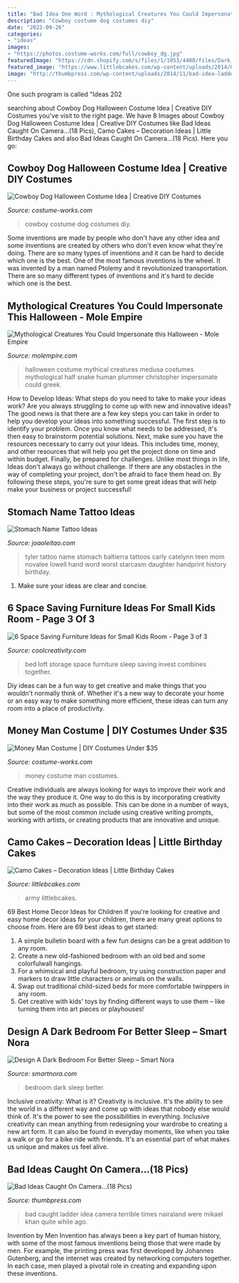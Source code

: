 ```yaml
---
title: "Bad Idea One Word : Mythological Creatures You Could Impersonate This Halloween"
description: "Cowboy costume dog costumes diy"
date: "2022-09-26"
categories:
- "ideas"
images:
- "https://photos.costume-works.com/full/cowboy_dg.jpg"
featuredImage: "https://cdn.shopify.com/s/files/1/1053/4408/files/Dark_Bedroom_Better_Sleep_fd056c08-070d-448e-b3ed-4a23ae5bc9df_480x480.jpg?v=1602208164"
featured_image: "https://www.littlebcakes.com/wp-content/uploads/2014/01/Camo-Cakes-Pictures.jpg"
image: "http://thumbpress.com/wp-content/uploads/2014/11/bad-idea-ladder.jpg"
---
```



One such program is called "Ideas 202
	

		
searching about Cowboy Dog Halloween Costume Idea | Creative DIY Costumes you've visit to the right page. We have 8 Images about Cowboy Dog Halloween Costume Idea | Creative DIY Costumes like Bad Ideas Caught On Camera…(18 Pics), Camo Cakes – Decoration Ideas | Little Birthday Cakes and also Bad Ideas Caught On Camera…(18 Pics). Here you go:
		
    
## Cowboy Dog Halloween Costume Idea | Creative DIY Costumes

<img loading=lazy src="https://photos.costume-works.com/full/cowboy_dg.jpg" onerror="this.onerror=null;this.src='https://tse2.mm.bing.net/th?id=OIP.e2lC31XRwoi187vwmEpOJAHaL5&amp;pid=15.1';" alt="Cowboy Dog Halloween Costume Idea | Creative DIY Costumes">

_Source: costume-works.com_

>cowboy costume dog costumes diy. 

	

Some inventions are made by people who don't have any other idea and some inventions are created by others who don't even know what they're doing. There are so many types of inventions and it can be hard to decide which one is the best. One of the most famous inventions is the wheel. It was invented by a man named Ptolemy and it revolutionized transportation. There are so many different types of inventions and it's hard to decide which one is the best.

    
## Mythological Creatures You Could Impersonate This Halloween - Mole Empire

<img loading=lazy src="http://molempire.com/app/uploads/2011/10/Medusa-Costume.jpg" onerror="this.onerror=null;this.src='https://tse1.mm.bing.net/th?id=OIP.hvHVsGvxjLciW6oP9z-LfQHaJ4&amp;pid=15.1';" alt="Mythological Creatures You Could Impersonate this Halloween - Mole Empire">

_Source: molempire.com_

>halloween costume mythical creatures medusa costumes mythological half snake human plummer christopher impersonate could greek. 

	

How to Develop Ideas: What steps do you need to take to make your ideas work?
Are you always struggling to come up with new and innovative ideas? The good news is that there are a few key steps you can take in order to help you develop your ideas into something successful. The first step is to identify your problem. Once you know what needs to be addressed, it's then easy to brainstorm potential solutions. Next, make sure you have the resources necessary to carry out your ideas. This includes time, money, and other resources that will help you get the project done on time and within budget. Finally, be prepared for challenges. Unlike most things in life, Ideas don't always go without challenge. If there are any obstacles in the way of completing your project, don't be afraid to face them head on. By following these steps, you're sure to get some great ideas that will help make your business or project successful!

    
## Stomach Name Tattoo Ideas

<img loading=lazy src="https://www.joaoleitao.com/tattoo-name/wp-content/uploads/name-stomach-tattoo-design-man.jpg" onerror="this.onerror=null;this.src='https://tse4.mm.bing.net/th?id=OIP.X2Z5pOGJ76ZctUzp5RFoegHaFh&amp;pid=15.1';" alt="Stomach Name Tattoo Ideas">

_Source: joaoleitao.com_

>tyler tattoo name stomach baltierra tattoos carly catelynn teen mom novalee lowell hand word worst starcasm daughter handprint history birthday. 

	

1. Make sure your ideas are clear and concise.

    
## 6 Space Saving Furniture Ideas For Small Kids Room - Page 3 Of 3

<img loading=lazy src="http://coolcreativity.com/wp-content/uploads/2016/06/Invest-in-a-Loft-Bed-That-Combines-Sleep-Storage-and-Work-Together.jpg" onerror="this.onerror=null;this.src='https://tse1.mm.bing.net/th?id=OIP.Y0gKeYLQhemfiQowDJezFQCfEs&amp;pid=15.1';" alt="6 Space Saving Furniture Ideas for Small Kids Room - Page 3 of 3">

_Source: coolcreativity.com_

>bed loft storage space furniture sleep saving invest combines together. 

	

Diy ideas can be a fun way to get creative and make things that you wouldn't normally think of. Whether it's a new way to decorate your home or an easy way to make something more efficient, these ideas can turn any room into a place of productivity.

    
## Money Man Costume | DIY Costumes Under $35

<img loading=lazy src="https://photos.costume-works.com/full/money_man9.jpg" onerror="this.onerror=null;this.src='https://tse2.mm.bing.net/th?id=OIP.HkdB1o759vB6U5BREFAX7AHaNf&amp;pid=15.1';" alt="Money Man Costume | DIY Costumes Under $35">

_Source: costume-works.com_

>money costume man costumes. 

	

Creative individuals are always looking for ways to improve their work and the way they produce it. One way to do this is by incorporating creativity into their work as much as possible. This can be done in a number of ways, but some of the most common include using creative writing prompts, working with artists, or creating products that are innovative and unique.

    
## Camo Cakes – Decoration Ideas | Little Birthday Cakes

<img loading=lazy src="https://www.littlebcakes.com/wp-content/uploads/2014/01/Camo-Cakes-Pictures.jpg" onerror="this.onerror=null;this.src='https://tse3.mm.bing.net/th?id=OIP.oNgjCy59d32h9VfUCsz4LwHaFj&amp;pid=15.1';" alt="Camo Cakes – Decoration Ideas | Little Birthday Cakes">

_Source: littlebcakes.com_

>army littlebcakes. 

	

69 Best Home Decor Ideas for Children
If you're looking for creative and easy home decor ideas for your children, there are many great options to choose from. Here are 69 best ideas to get started: 
1. A simple bulletin board with a few fun designs can be a great addition to any room. 
2. Create a new old-fashioned bedroom with an old bed and some colorfulwall hangings. 
3. For a whimsical and playful bedroom, try using construction paper and markers to draw little characters or animals on the walls. 
4. Swap out traditional child-sized beds for more comfortable twinppers in any room. 
5. Get creative with kids' toys by finding different ways to use them – like turning them into art pieces or playhouses! 

    
## Design A Dark Bedroom For Better Sleep – Smart Nora

<img loading=lazy src="https://cdn.shopify.com/s/files/1/1053/4408/files/Dark_Bedroom_Better_Sleep_fd056c08-070d-448e-b3ed-4a23ae5bc9df_480x480.jpg?v=1602208164" onerror="this.onerror=null;this.src='https://tse3.mm.bing.net/th?id=OIP.ff5-YIxgmjGoKREWrCa6OQAAAA&amp;pid=15.1';" alt="Design A Dark Bedroom For Better Sleep – Smart Nora">

_Source: smartnora.com_

>bedroom dark sleep better. 

	

Inclusive creativity: What is it?
Creativity is inclusive. It's the ability to see the world in a different way and come up with ideas that nobody else would think of. It's the power to see the possibilities in everything. Inclusive creativity can mean anything from redesigning your wardrobe to creating a new art form. It can also be found in everyday moments, like when you take a walk or go for a bike ride with friends. It's an essential part of what makes us unique and makes us feel alive.

    
## Bad Ideas Caught On Camera…(18 Pics)

<img loading=lazy src="http://thumbpress.com/wp-content/uploads/2014/11/bad-idea-ladder.jpg" onerror="this.onerror=null;this.src='https://tse3.mm.bing.net/th?id=OIP.dIp_ryejIk5ZIYCfwIRN3AHaKX&amp;pid=15.1';" alt="Bad Ideas Caught On Camera…(18 Pics)">

_Source: thumbpress.com_

>bad caught ladder idea camera terrible times nairaland were mikael khan quite while ago. 

	

Invention by Men
Invention has always been a key part of human history, with some of the most famous inventions being those that were made by men. For example, the printing press was first developed by Johannes Gutenberg, and the internet was created by networking computers together. In each case, men played a pivotal role in creating and expanding upon these inventions.


